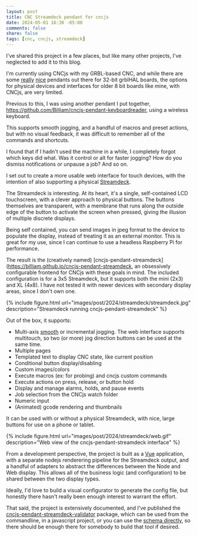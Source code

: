 ```yaml
---
layout: post
title: CNC Streamdeck pendant for cncjs
date: 2024-05-01 16:30 -05:00
comments: false
share: false
tags: [cnc, cncjs, streamdeck]
---
```


I've shared this project in a few places, but like many other projects, I've neglected to add it to this blog.

I'm currently using CNCjs with my GRBL-based CNC, and while there are some [really](https://wiki.printnc.info/en/grbl/jog2k-controller-pendant) [nice](https://github.com/nickshl/SmartPendant) pendants out there for 32-bit grblHAL boards, the options for physical devices and interfaces for older 8 bit boards like mine, with CNCjs, are very limited.

Previous to this, I was using another pendant I put together, https://github.com/Billiam/cncjs-pendant-keyboardreader, using a wireless keyboard.

This supports smooth jogging, and a handful of macros and preset actions, but with no visual feedback, it was difficult
to remember all of the commands and shortcuts.

I found that if I hadn't used the machine in a while, I completely forgot which keys did what. Was it control or alt for faster jogging? How do you dismiss notifications or unpause a job? And so on.

I set out to create a more usable web interface for touch devices, with the intention of also supporting a physical [Streamdeck](https://www.elgato.com/us/en/p/stream-deck-mk2-black).

The Streamdeck is interesting. At its heart, it's a single, self-contained LCD touchscreen, with a clever approach to physical buttons. The buttons themselves are transparent, with a membrane that runs along the outside edge of the button to activate the screen when pressed, giving the illusion of multiple discrete displays.

Being self contained, you can send images in jpeg format to the device to populate the display, instead of treating it as an external monitor. This is great for my use, since I can continue to use a headless Raspberry Pi for performance.

The result is the (creatively named) [cncjs-pendant-streamdeck](https://billiam.github.io/cncjs-pendant-streamdeck, an obsessively configurable frontend for CNCjs with these goals in mind. The included configuration is for a 3x5 Streamdeck, but it supports both the mini (2x3) and XL (4x8). I have not tested it with newer devices with secondary display areas, since I don't own one.

{% include figure.html url="images/post/2024/streamdeck/streamdeck.jpg" description="Streamdeck running cncjs-pendant-streamdeck" %}

Out of the box, it supports:

* Multi-axis [smooth](https://www.billiam.org/2022/05/30/grbl-smooth-jogging) or incremental jogging. The web interface supports multitouch, so two (or more) jog direction buttons can be used at the same time.
* Multiple pages
* Templated text to display CNC state, like current position
* Conditional button display/disabling
* Custom images/colors
* Execute macros (ex: for probing) and cncjs custom commands
* Execute actions on press, release, or button hold
* Display and manage alarms, holds, and pause events
* Job selection from the CNCjs watch folder
* Numeric input
* (Animated) gcode rendering and thumbnails

It can be used with or without a physical Streamdeck, with nice, large buttons for use on a phone or tablet.

{% include figure.html url="images/post/2024/streamdeck/web.gif" description="Web view of the cncjs-pendant-streamdeck interface" %}

From a development perspective, the project is built as a [Vue](https://vuejs.org/) application, with a separate nodejs renderering pipeline for the Streamdeck output, and a handful of adapters to abstract the differences between the Node and Web display. This allows all of the business logic (and configuration) to be shared between the two display types.

Ideally, I'd love to build a visual configurator to generate the config file, but honestly there hasn't really been enough interest to warrant the effort.

That said, the project is extensively documented, and I've published the [cncjs-pendant-streamdeck-validator](https://github.com/Billiam/cncjs-pendant-streamdeck-validator) package, which can be used from the commandline, in a javascript project, or you can use the [schema directly](https://github.com/Billiam/cncjs-pendant-streamdeck-validator/blob/main/src/lib/config.schema.json), so there should be enough there for somebody to build that tool if desired.
